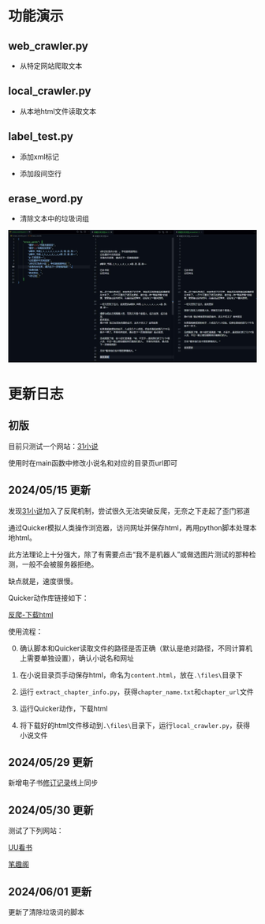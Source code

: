 # 功能演示

## web_crawler.py

- 从特定网站爬取文本

## local_crawler.py

- 从本地html文件读取文本

## label_test.py

- 添加xml标记

- 添加段间空行

## erase_word.py

- 清除文本中的垃圾词组

![erase_word_demo.jpg](./figures/erase_word_demo.jpg "Demonstration for erase_word.py")


# 更新日志

## 初版

目前只测试一个网站：[31小说](https://www.31xs.com/)

使用时在main函数中修改小说名和对应的目录页url即可

## 2024/05/15 更新

发现[31小说](https://www.31xs.com/)加入了反爬机制，尝试很久无法突破反爬，无奈之下走起了歪门邪道

通过Quicker模拟人类操作浏览器，访问网址并保存html，再用python脚本处理本地html。

此方法理论上十分强大，除了有需要点击“我不是机器人”或做选图片测试的那种检测，一般不会被服务器拒绝。

缺点就是，速度很慢。

Quicker动作库链接如下：

[反爬-下载html](https://getquicker.net/Sharedaction?code=aaf6e0b2-35dc-4040-c2d6-08dc74bc40ca&fromMyShare=True)

使用流程：

0. 确认脚本和Quicker读取文件的路径是否正确（默认是绝对路径，不同计算机上需要单独设置），确认小说名和网址

1. 在小说目录页手动保存html，命名为`content.html`，放在`.\files\`目录下

2. 运行 `extract_chapter_info.py`，获得`chapter_name.txt`和`chapter_url`文件

3. 运行Quicker动作，下载html

4. 将下载好的html文件移动到`.\files\`目录下，运行`local_crawler.py`，获得小说文件

## 2024/05/29 更新

新增电子书[修订记录](ebook/README.md)线上同步

## 2024/05/30 更新

测试了下列网站：

[UU看书](https://www.uuks5.com/)

[笔趣阁](https://www.bqgui.cc/)

## 2024/06/01 更新

更新了清除垃圾词的脚本